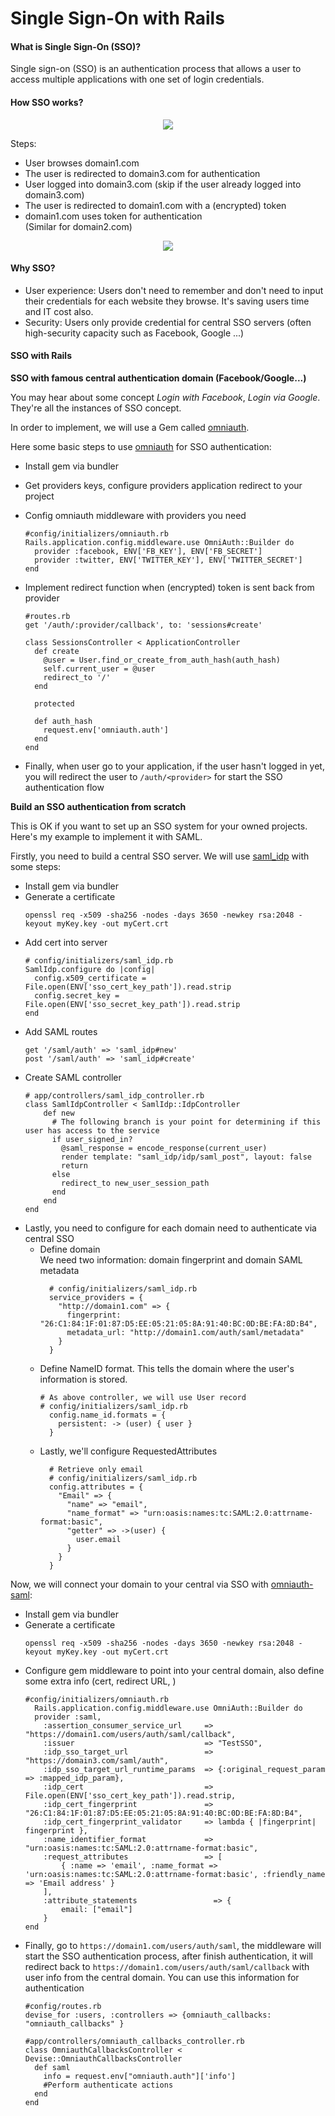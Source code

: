 # Single Sign-On with Rails

#### What is Single Sign-On (SSO)?
Single sign-on (SSO) is an authentication process that allows a user to access multiple applications with one set of login credentials.

#### How SSO works?

<center>
  <img src="assets/images/sso-with-rails/flow.png" >
</center>

Steps:
- User browses domain1.com
- The user is redirected to domain3.com for authentication
- User logged into domain3.com (skip if the user already logged into domain3.com)
- The user is redirected to domain1.com with a (encrypted) token
- domain1.com uses token for authentication
<br/>(Similar for domain2.com)

<center>
  <img src="assets/images/sso-with-rails/flow-explain.png" >
</center>

#### Why SSO?
- User experience: Users don't need to remember and don't need to input their credentials for each website they browse. It's saving users time and IT cost also.
- Security: Users only provide credential for central SSO servers (often high-security capacity such as Facebook, Google ...)

#### SSO with Rails

**SSO with famous central authentication domain (Facebook/Google...)**

You may hear about some concept *Login with Facebook*, *Login via Google*. They're all the instances of SSO concept.

In order to implement, we will use a Gem called [omniauth](https://github.com/omniauth/omniauth).

Here some basic steps to use [omniauth](https://github.com/omniauth/omniauth) for SSO authentication:
- Install gem via bundler
- Get providers keys, configure providers application redirect to your project
- Config omniauth middleware with providers you need
    ````
    #config/initializers/omniauth.rb
    Rails.application.config.middleware.use OmniAuth::Builder do
      provider :facebook, ENV['FB_KEY'], ENV['FB_SECRET']
      provider :twitter, ENV['TWITTER_KEY'], ENV['TWITTER_SECRET']
    end
    ````
- Implement redirect function when (encrypted) token is sent back from provider
    ```
    #routes.rb
    get '/auth/:provider/callback', to: 'sessions#create'

    class SessionsController < ApplicationController
      def create
        @user = User.find_or_create_from_auth_hash(auth_hash)
        self.current_user = @user
        redirect_to '/'
      end

      protected

      def auth_hash
        request.env['omniauth.auth']
      end
    end
    ```

- Finally, when user go to your application, if the user hasn't logged in yet, you will redirect the user to `/auth/<provider>` for start the SSO authentication flow

**Build an SSO authentication from scratch**

This is OK if you want to set up an SSO system for your owned projects. Here's my example to implement it with SAML.

Firstly, you need to build a central SSO server. We will use [saml_idp](https://github.com/saml-idp/saml_idp) with some steps:
- Install gem via bundler
- Generate a certificate
    ```
    openssl req -x509 -sha256 -nodes -days 3650 -newkey rsa:2048 -keyout myKey.key -out myCert.crt
    ```
- Add cert into server
    ```
    # config/initializers/saml_idp.rb
    SamlIdp.configure do |config|
      config.x509_certificate = File.open(ENV['sso_cert_key_path']).read.strip
      config.secret_key = File.open(ENV['sso_secret_key_path']).read.strip
    end
    ```
- Add SAML routes
    ```
    get '/saml/auth' => 'saml_idp#new'
    post '/saml/auth' => 'saml_idp#create'
    ```
- Create SAML controller
    ```
    # app/controllers/saml_idp_controller.rb
    class SamlIdpController < SamlIdp::IdpController
        def new
          # The following branch is your point for determining if this user has access to the service
          if user_signed_in?
            @saml_response = encode_response(current_user)
            render template: "saml_idp/idp/saml_post", layout: false
            return
          else
            redirect_to new_user_session_path
          end
        end
    end
    ```
- Lastly, you need to configure for each domain need to authenticate via central SSO
  - Define domain
    <br/>
    We need two information: domain fingerprint and domain SAML metadata
    ```
      # config/initializers/saml_idp.rb
      service_providers = {
        "http://domain1.com" => {
          fingerprint: "26:C1:84:1F:01:87:D5:EE:05:21:05:8A:91:40:BC:0D:BE:FA:8D:B4",
          metadata_url: "http://domain1.com/auth/saml/metadata"
        }
      }
    ```
  - Define NameID format. This tells the domain where the user's information is stored.
    ```
    # As above controller, we will use User record
    # config/initializers/saml_idp.rb
      config.name_id.formats = {
        persistent: -> (user) { user }
      }
    ```
  - Lastly, we'll configure RequestedAttributes
    ```
      # Retrieve only email
      # config/initializers/saml_idp.rb
      config.attributes = {
        "Email" => {
          "name" => "email",
          "name_format" => "urn:oasis:names:tc:SAML:2.0:attrname-format:basic",
          "getter" => ->(user) {
            user.email
          }
        }
      }
    ```

Now, we will connect your domain to your central via SSO with [omniauth-saml](https://github.com/omniauth/omniauth-saml):
- Install gem via bundler
- Generate a certificate
  ```
  openssl req -x509 -sha256 -nodes -days 3650 -newkey rsa:2048 -keyout myKey.key -out myCert.crt
  ```
- Configure gem middleware to point into your central domain, also define some extra info (cert, redirect URL, )
  ```
  #config/initializers/omniauth.rb
    Rails.application.config.middleware.use OmniAuth::Builder do
    provider :saml,
      :assertion_consumer_service_url     => "https://domain1.com/users/auth/saml/callback",
      :issuer                             => "TestSSO",
      :idp_sso_target_url                 => "https://domain3.com/saml/auth",
      :idp_sso_target_url_runtime_params  => {:original_request_param => :mapped_idp_param},
      :idp_cert                           => File.open(ENV['sso_cert_key_path']).read.strip,
      :idp_cert_fingerprint               => "26:C1:84:1F:01:87:D5:EE:05:21:05:8A:91:40:BC:0D:BE:FA:8D:B4",
      :idp_cert_fingerprint_validator     => lambda { |fingerprint| fingerprint },
      :name_identifier_format             => "urn:oasis:names:tc:SAML:2.0:attrname-format:basic",
      :request_attributes                 => [
          { :name => 'email', :name_format => 'urn:oasis:names:tc:SAML:2.0:attrname-format:basic', :friendly_name => 'Email address' }
      ],
      :attribute_statements                 => {
          email: ["email"]
      }
  end
  ```
- Finally, go to `https://domain1.com/users/auth/saml`, the middleware will start the SSO authentication process, after finish authentication, it will redirect back to `https://domain1.com/users/auth/saml/callback` with user info from the central domain. You can use this information for authentication
  ```
  #config/routes.rb
  devise_for :users, :controllers => {omniauth_callbacks: "omniauth_callbacks" }

  #app/controllers/omniauth_callbacks_controller.rb
  class OmniauthCallbacksController < Devise::OmniauthCallbacksController
    def saml
      info = request.env["omniauth.auth"]['info']
      #Perform authenticate actions
    end
  end
  ```


